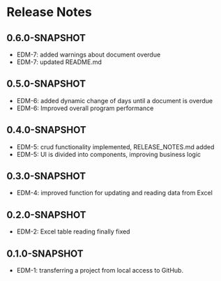 # Release Notes

## 0.6.0-SNAPSHOT

* EDM-7: added warnings about document overdue
* EDM-7: updated README.md

## 0.5.0-SNAPSHOT

* EDM-6: added dynamic change of days until a document is overdue
* EDM-6: Improved overall program performance

## 0.4.0-SNAPSHOT

* EDM-5: crud functionality implemented, RELEASE_NOTES.md added
* EDM-5: UI is divided into components, improving business logic

## 0.3.0-SNAPSHOT

* EDM-4: improved function for updating and reading data from Excel

## 0.2.0-SNAPSHOT

* EDM-2: Excel table reading finally fixed

## 0.1.0-SNAPSHOT

* EDM-1: transferring a project from local access to GitHub.
